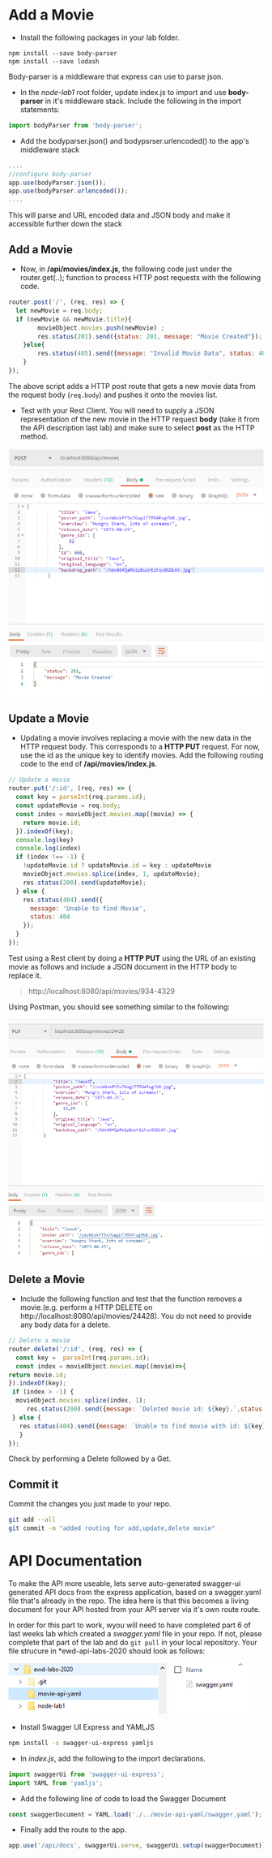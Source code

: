 # Add a Movie

+ Install the following packages in your lab folder.

```script
npm install --save body-parser
npm install --save lodash
```

Body-parser is a middleware that express can use to parse json.

+ In the *node-lab1* root folder, update index.js to import and use **body-parser** in it's middleware stack. Include the following in the import statements:

```javascript
import bodyParser from 'body-parser';
```

- Add the bodyparser.json() and bodypsrser.urlencoded() to the app's middleware stack 

~~~javascript
....
//configure body-parser
app.use(bodyParser.json());
app.use(bodyParser.urlencoded());
....

~~~

This will parse and URL encoded data and JSON body and make it accessible further down the stack


## Add a Movie

+ Now, in **/api/movies/index.js**, the following code just under the router.get(..); function to process HTTP post requests  with the following code.

```javascript
router.post('/', (req, res) => {
  let newMovie = req.body;
  if (newMovie && newMovie.title){
        movieObject.movies.push(newMovie) ;
        res.status(201).send({status: 201, message: "Movie Created"});
    }else{
        res.status(405).send({message: "Invalid Movie Data", status: 405});
    }
});
```

The above script adds a HTTP post route that gets a new movie data from the request body (``req.body``) and pushes it onto the movies list.

- Test with your Rest Client. You will need to supply a JSON representation of the new movie in the HTTP request **body** (take it from the API description last lab) and make sure to select **post** as the HTTP method.

![Add movie (HTTP post)](./img/jaws.png)

## Update a Movie

+ Updating a movie involves replacing a movie with the new data in the HTTP request body. This corresponds to a **HTTP PUT** request. For now, use the id as the unique key to identify movies. Add the following routing code to the end of **/api/movies/index.js**.


```javascript
// Update a movie
router.put('/:id', (req, res) => {
  const key = parseInt(req.params.id);
  const updateMovie = req.body;
  const index = movieObject.movies.map((movie) => {
    return movie.id;
  }).indexOf(key);
  console.log(key)
  console.log(index)
  if (index !== -1) {
    !updateMovie.id ? updateMovie.id = key : updateMovie
    movieObject.movies.splice(index, 1, updateMovie);
    res.status(200).send(updateMovie);
  } else {
    res.status(404).send({
      message: 'Unable to find Movie',
      status: 404
    });
  }
});
```

Test using a Rest client by doing a **HTTP PUT** using
the  URL of an existing movie as follows and include a JSON document in the HTTP body to replace it.

 > http://localhost:8080/api/movies/934-4329

Using Postman, you should see something similar to the following: 

![Update Movie (HTTP Put)](./img/put.png)

## Delete a Movie

+ Include the following function and test that the function removes a movie.(e.g. perform a HTTP DELETE on http://localhost:8080/api/movies/24428). You do not need to provide any body data for a delete.

```javascript
// Delete a movie
router.delete('/:id', (req, res) => {
  const key =  parseInt(req.params.id);
  const index = movieObject.movies.map((movie)=>{
return movie.id;
}).indexOf(key);
 if (index > -1) {
  movieObject.movies.splice(index, 1);
     res.status(200).send({message: `Deleted movie id: ${key}.`,status: 200});
 } else {
   res.status(404).send({message: `Unable to find movie with id: ${key}.`, status: 404});
   }
});
```

Check by performing a Delete followed by a Get.

## Commit it

Commit the changes you just made to your repo.

```bash
git add --all
git commit -m "added routing for add,update,delete movie"
```

# API Documentation 

To make the API more useable, lets serve auto-generated swagger-ui generated API docs from the express application, based on a swagger.yaml file that's already in the repo. The idea here is that this becomes a living document for your API hosted from your API server via it's own route route.

In order for this part to work, wyou will need to have completed part 6 of last weeks lab which created a *swagger.yaml* file in your repo. If not, please complete that part of the lab and do  ``git pull`` in your local repository. Your file strucure in *ewd-api-labs-2020 should look as follows:

![Files](./img/files.png)

- Install Swagger UI Express and YAMLJS
 
 ~~~bash
 npm install -s swagger-ui-express yamljs
 ~~~

- In *index.js*, add the following to the import declarations. 

~~~javascript
import swaggerUi from 'swagger-ui-express';
import YAML from 'yamljs';
~~~

- Add the following line of code to load the Swagger Document

~~~javascript
const swaggerDocument = YAML.load('./../movie-api-yaml/swagger.yaml');
~~~

- Finally add the route to the app.

~~~javascript
app.use('/api/docs', swaggerUi.serve, swaggerUi.setup(swaggerDocument));
~~~